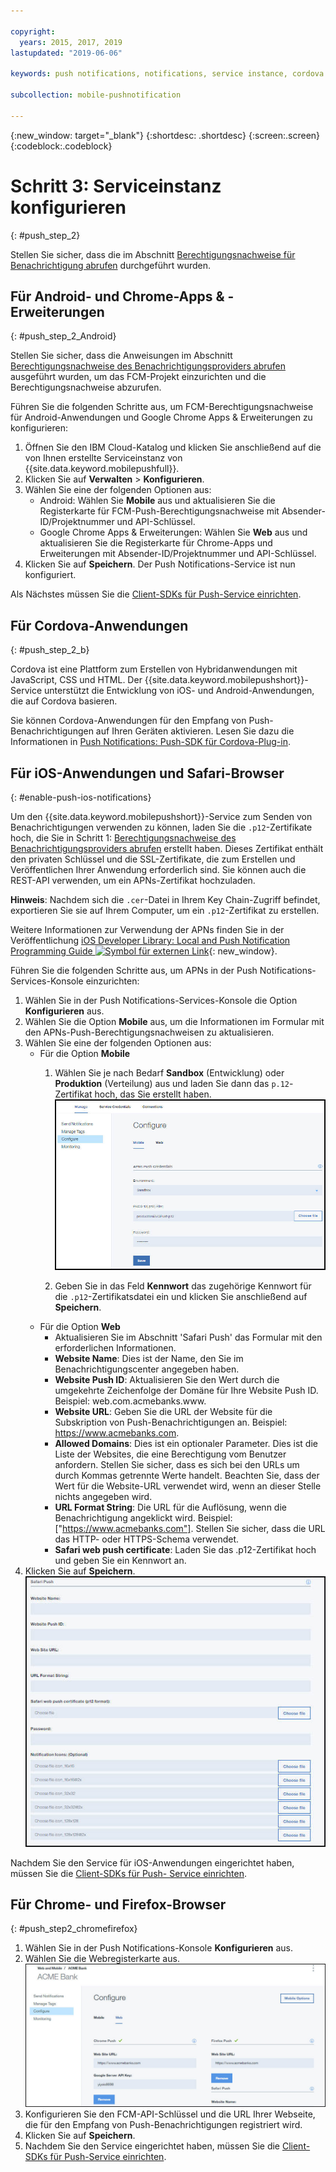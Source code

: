 ```yaml
---

copyright:
  years: 2015, 2017, 2019
lastupdated: "2019-06-06"

keywords: push notifications, notifications, service instance, cordova application

subcollection: mobile-pushnotification

---
```


{:new_window: target="_blank"}
{:shortdesc: .shortdesc}
{:screen:.screen}
{:codeblock:.codeblock}

# Schritt 3: Serviceinstanz konfigurieren 
{: #push_step_2}

Stellen Sie sicher, dass die im Abschnitt [Berechtigungsnachweise für Benachrichtigung abrufen](/docs/services/mobilepush?topic=mobile-pushnotification-push_step_1) durchgeführt wurden.

## Für Android- und Chrome-Apps & -Erweiterungen
{: #push_step_2_Android}

Stellen Sie sicher, dass die Anweisungen im Abschnitt [Berechtigungsnachweise des Benachrichtigungsproviders abrufen](/docs/services/mobilepush?topic=mobile-pushnotification-push_step_1) ausgeführt wurden, um das FCM-Projekt einzurichten und die Berechtigungsnachweise abzurufen.

Führen Sie die folgenden Schritte aus, um FCM-Berechtigungsnachweise für Android-Anwendungen und Google Chrome Apps & Erweiterungen zu konfigurieren:

1. Öffnen Sie den IBM Cloud-Katalog und klicken Sie anschließend auf die von Ihnen erstellte Serviceinstanz von {{site.data.keyword.mobilepushfull}}. 
2. Klicken Sie auf **Verwalten** > **Konfigurieren**. 
3. Wählen Sie eine der folgenden Optionen aus: 
	- Android: Wählen Sie **Mobile** aus und aktualisieren Sie die Registerkarte für FCM-Push-Berechtigungsnachweise mit Absender-ID/Projektnummer und API-Schlüssel. 
	- Google Chrome Apps & Erweiterungen: Wählen Sie **Web** aus und aktualisieren Sie die Registerkarte für Chrome-Apps und Erweiterungen mit Absender-ID/Projektnummer und API-Schlüssel. 
4. Klicken Sie auf **Speichern**. Der Push Notifications-Service ist nun konfiguriert.

Als Nächstes müssen Sie die [Client-SDKs für Push-Service einrichten](/docs/services/mobilepush?topic=mobile-pushnotification-push_step_3).


## Für Cordova-Anwendungen 
{: #push_step_2_b}


Cordova ist eine Plattform zum Erstellen von Hybridanwendungen mit JavaScript, CSS und HTML. Der {{site.data.keyword.mobilepushshort}}-Service unterstützt die Entwicklung von iOS- und Android-Anwendungen, die auf Cordova basieren.

Sie können Cordova-Anwendungen für den Empfang von Push-Benachrichtigungen auf Ihren Geräten aktivieren. Lesen Sie dazu die Informationen in [Push Notifications: Push-SDK für Cordova-Plug-in](https://github.com/ibm-bluemix-mobile-services/bms-clientsdk-cordova-plugin-push/tree/Doc#ios-app).



## Für iOS-Anwendungen und Safari-Browser 
{: #enable-push-ios-notifications}


Um den {{site.data.keyword.mobilepushshort}}-Service zum Senden von Benachrichtigungen verwenden zu können, laden Sie die `.p12`-Zertifikate hoch, die Sie in Schritt 1: [Berechtigungsnachweise des Benachrichtigungsproviders abrufen](/docs/services/mobilepush?topic=mobile-pushnotification-push_step_1) erstellt haben. Dieses Zertifikat enthält den privaten Schlüssel und die SSL-Zertifikate, die zum Erstellen und Veröffentlichen Ihrer Anwendung erforderlich sind. Sie können auch die REST-API verwenden, um ein APNs-Zertifikat hochzuladen.

**Hinweis**: Nachdem sich die `.cer`-Datei in Ihrem Key Chain-Zugriff befindet, exportieren Sie sie auf Ihrem Computer, um ein `.p12`-Zertifikat zu erstellen.

Weitere Informationen zur Verwendung der APNs finden Sie in der Veröffentlichung [iOS Developer Library: Local and Push Notification Programming Guide ![Symbol für externen Link](../../icons/launch-glyph.svg "Symbol für externen Link")](https://developer.apple.com/library/content/documentation/NetworkingInternet/Conceptual/RemoteNotificationsPG/APNSOverview.html#//apple_ref/doc/uid/TP40008194-CH8-SW1){: new_window}.

Führen Sie die folgenden Schritte aus, um APNs in der Push Notifications-Services-Konsole einzurichten:

1. Wählen Sie in der Push Notifications-Services-Konsole die Option **Konfigurieren** aus.
2. Wählen Sie die Option **Mobile** aus, um die Informationen im Formular mit den APNs-Push-Berechtigungsnachweisen zu aktualisieren.
3. Wählen Sie eine der folgenden Optionen aus:
	- Für die Option **Mobile**
		1. Wählen Sie je nach Bedarf **Sandbox** (Entwicklung) oder **Produktion** (Verteilung) aus und laden Sie dann das `p.12`-Zertifikat hoch, das Sie erstellt haben.
		  ![Push Notifications-Konsole einrichten](images/wizard.jpg "Push Notifications-Konsole mit ausgewählter Navigationsoption 'Konfigurieren' und angezeigter Seite 'Mobile' und den APN-Push-Berechtigungsnachweisen")

		1. Geben Sie in das Feld **Kennwort** das zugehörige Kennwort für die `.p12`-Zertifikatsdatei ein und klicken Sie anschließend auf **Speichern**.
	- Für die Option **Web**
		- Aktualisieren Sie im Abschnitt 'Safari Push' das Formular mit den erforderlichen Informationen. 
		- **Website Name**: Dies ist der Name, den Sie im Benachrichtigungscenter angegeben haben.
		- **Website Push ID**: Aktualisieren Sie den Wert durch die umgekehrte Zeichenfolge der Domäne für Ihre Website Push ID. Beispiel: web.com.acmebanks.www.
		- **Website URL**: Geben Sie die URL der Website für die Subskription von Push-Benachrichtigungen an. Beispiel: https://www.acmebanks.com.
		- **Allowed Domains**: Dies ist ein optionaler Parameter. Dies ist die Liste der Websites, die eine Berechtigung vom Benutzer anfordern. Stellen Sie sicher, dass es sich bei den URLs um durch Kommas getrennte Werte handelt. Beachten Sie, dass der Wert für die Website-URL verwendet wird, wenn an dieser Stelle nichts angegeben wird. 
		- **URL Format String**: Die URL für die Auflösung, wenn die Benachrichtigung angeklickt wird. Beispiel: ["https://www.acmebanks.com"]. Stellen Sie sicher, dass die URL das HTTP- oder HTTPS-Schema verwendet.
		- **Safari web push certificate**: Laden Sie das .p12-Zertifikat hoch und geben Sie ein Kennwort an.
4. Klicken Sie auf **Speichern**.	
![Push Notifications-Konsole](images/push_configure_safari.jpg "Felder der Seite für Weboptionen")	

Nachdem Sie den Service für iOS-Anwendungen eingerichtet haben, müssen Sie die [Client-SDKs für Push- Service einrichten](/docs/services/mobilepush?topic=mobile-pushnotification-push_step_3).


## Für Chrome- und Firefox-Browser 
{: #push_step2_chromefirefox}

1. Wählen Sie in der Push Notifications-Konsole **Konfigurieren** aus.
2. Wählen Sie die Webregisterkarte aus.
	![Web-Push-Konfigurationen](images/webpush_configure.jpg "Web-Push-Konfigurationsfenster zum Definieren des FCM-API-Schlüssels und der URL Ihrer Webseite")
3. Konfigurieren Sie den FCM-API-Schlüssel und die URL Ihrer Webseite, die für den Empfang von Push-Benachrichtigungen registriert wird.
4. Klicken Sie auf **Speichern**.
5. Nachdem Sie den Service eingerichtet haben, müssen Sie die [Client-SDKs für Push-Service einrichten](/docs/services/mobilepush?topic=mobile-pushnotification-push_step_3).


